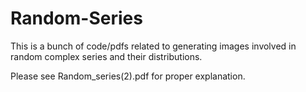 # Random-Series
This is a bunch of code/pdfs related to generating images involved in random complex series and their distributions.

Please see Random_series(2).pdf for proper explanation. 
